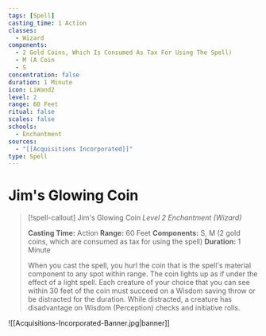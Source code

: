 ```yaml
---
tags: [Spell]
casting_time: 1 Action
classes:
  - Wizard
components:
  - 2 Gold Coins, Which Is Consumed As Tax For Using The Spell)
  - M (A Coin
  - S
concentration: false
duration: 1 Minute
icon: LiWand2
level: 2
range: 60 Feet
ritual: false
scales: false
schools:
  - Enchantment
sources:
  - "[[Acquisitions Incorporated]]"
type: Spell
---
```

# Jim's Glowing Coin
>[!spell-callout] Jim's Glowing Coin
>_Level 2 Enchantment (Wizard)_
>
>**Casting Time:** Action
>**Range:** 60 Feet
>**Components:** S, M (2 gold coins, which are consumed as tax for using the spell)
>**Duration:** 1 Minute
>
>When you cast the spell, you hurl the coin that is the spell's material component to any spot within range. The coin lights up as if under the effect of a light spell. Each creature of your choice that you can see within 30 feet of the coin must succeed on a Wisdom saving throw or be distracted for the duration. While distracted, a creature has disadvantage on Wisdom (Perception) checks and initiative rolls.

![[Acquisitions-Incorporated-Banner.jpg|banner]]
